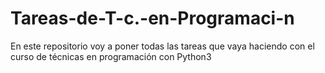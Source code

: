 # Tareas-de-T-c.-en-Programaci-n
En este repositorio voy a poner todas las tareas que vaya haciendo con el curso de técnicas en programación con Python3
